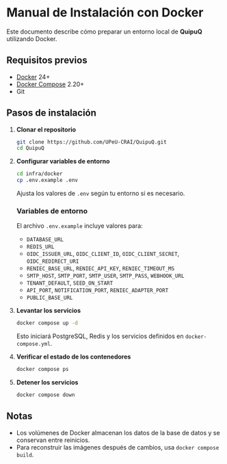 # Manual de Instalación con Docker

Este documento describe cómo preparar un entorno local de **QuipuQ** utilizando Docker.

## Requisitos previos

- [Docker](https://docs.docker.com/get-docker/) 24+
- [Docker Compose](https://docs.docker.com/compose/install/) 2.20+
- Git

## Pasos de instalación

1. **Clonar el repositorio**
   ```bash
   git clone https://github.com/UPeU-CRAI/QuipuQ.git
   cd QuipuQ
   ```

2. **Configurar variables de entorno**
   ```bash
   cd infra/docker
   cp .env.example .env
   ```
   Ajusta los valores de `.env` según tu entorno si es necesario.

   ### Variables de entorno
   El archivo `.env.example` incluye valores para:
   - `DATABASE_URL`
   - `REDIS_URL`
   - `OIDC_ISSUER_URL`, `OIDC_CLIENT_ID`, `OIDC_CLIENT_SECRET`, `OIDC_REDIRECT_URI`
   - `RENIEC_BASE_URL`, `RENIEC_API_KEY`, `RENIEC_TIMEOUT_MS`
   - `SMTP_HOST`, `SMTP_PORT`, `SMTP_USER`, `SMTP_PASS`, `WEBHOOK_URL`
   - `TENANT_DEFAULT`, `SEED_ON_START`
   - `API_PORT`, `NOTIFICATION_PORT`, `RENIEC_ADAPTER_PORT`
   - `PUBLIC_BASE_URL`

3. **Levantar los servicios**
   ```bash
   docker compose up -d
   ```
   Esto iniciará PostgreSQL, Redis y los servicios definidos en `docker-compose.yml`.

4. **Verificar el estado de los contenedores**
   ```bash
   docker compose ps
   ```

5. **Detener los servicios**
   ```bash
   docker compose down
   ```

## Notas

- Los volúmenes de Docker almacenan los datos de la base de datos y se conservan entre reinicios.
- Para reconstruir las imágenes después de cambios, usa `docker compose build`.
